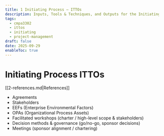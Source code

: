 ```yaml
---
title: 1 Initiating Process – ITTOs
description: Inputs, Tools & Techniques, and Outputs for the Initiating Process Group.
tags:
  - cmpa3302
  - ittos
  - initiating
  - project-management
draft: false
date: 2025-09-29
enableToc: true
---
```

# Initiating Process ITTOs
 [[2-references.md|References]]
- Agreements
- Stakeholders
- EEFs (Enterprise Environmental Factors)
- OPAs (Organizational Process Assets)
- Facilitated workshops (charter / high-level scope & stakeholders)
- Decision methods & governance (go/no-go, sponsor decisions)
- Meetings (sponsor alignment / chartering)
